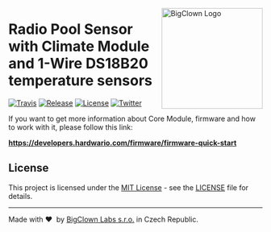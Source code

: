 <a href="https://www.bigclown.com/"><img src="https://bigclown.sirv.com/logo.png" width="200" alt="BigClown Logo" align="right"></a>

# Radio Pool Sensor with Climate Module and 1-Wire DS18B20 temperature sensors

[![Travis](https://img.shields.io/travis/bigclownprojects/bcf-radio-pool-sensor/master.svg)](https://travis-ci.org/bigclownprojects/bcf-radio-pool-sensor)
[![Release](https://img.shields.io/github/release/bigclownprojects/bcf-radio-pool-sensor.svg)](https://github.com/bigclownprojects/bcf-radio-pool-sensor/releases)
[![License](https://img.shields.io/github/license/bigclownprojects/bcf-radio-pool-sensor.svg)](https://github.com/bigclownprojects/bcf-radio-pool-sensor/blob/master/LICENSE)
[![Twitter](https://img.shields.io/twitter/follow/BigClownLabs.svg?style=social&label=Follow)](https://twitter.com/BigClownLabs)

If you want to get more information about Core Module, firmware and how to work with it, please follow this link:

**https://developers.hardwario.com/firmware/firmware-quick-start**

## License

This project is licensed under the [MIT License](https://opensource.org/licenses/MIT/) - see the [LICENSE](LICENSE) file for details.

---

Made with &#x2764;&nbsp; by [BigClown Labs s.r.o.](https://www.bigclown.com) in Czech Republic.
